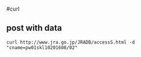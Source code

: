 #curl

## post with data

```
curl http://www.jra.go.jp/JRADB/accessS.html -d "cname=pw01skl10201608/02"
```
